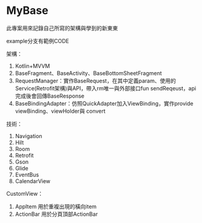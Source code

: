 # MyBase

此專案用來記錄自己所寫的架構與學到的新東東

example分支有範例CODE

架構：
1. Kotlin+MVVM
2. BaseFragment、BaseActivity、BaseBottomSheetFragment
3. RequestManager：實作BaseRequest，在其中定義param、使用的Service(Retrofit架構)與API，帶入rm唯一與外部接口fun sendReqeust，api完成後會回傳BaseResponse
4. BaseBindingAdapter：仿照QuickAdapter加入ViewBinding，實作provide viewBinding、viewHolder與 convert

技術：
1. Navigation
2. Hilt
3. Room
4. Retrofit
5. Gson
6. Glide
7. EventBus
8. CalendarView

CustomView：
1. AppItem 用於重複出現的橫向item
2. ActionBar 用於分頁頂部ActionBar
